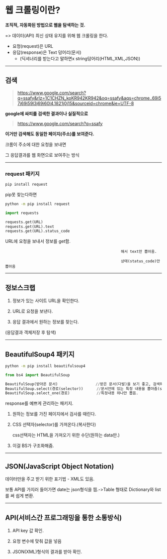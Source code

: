 # 웹 크롤링이란?

**조직적, 자동화된 방법으로 웹을 탐색하는 것.**

=> 데이터(API) 최신 상태 유지를 위해 웹 크롤링을 한다.



* 요청(request)은 URL 
* 응답(response)은 Text 덩어리(문서)
	* (딕셔너리를 받는다고 말하면x string덩어리(HTML,XML,JSON))
	
	  

---

## 검색



> https://www.google.com/search?q=ssafy&rlz=1C1CHZN_koKR942KR942&oq=ssafy&aqs=chrome..69i57j69i59l3j69i60l4.1821j0j15&sourceid=chrome&ie=UTF-8

**google에 싸피를 검색한 결과이나 실질적으로**

> https://www.google.com/search?q=ssafy

**이거만 검색해도 동일한 페이지(주소)를 보여준다.**



크롬이 주소에 대한 요청을 보내면 

그 응답결과를 웹 화면으로 보여주는 방식



---

###  request 패키지

```bash
pip install request
```


pip못 찾는다하면 

```bash
python -m pip install request
```



```python
import requests

requests.get(URL)
requests.get(URL).text
requests.get(URL).status_code
```

URL에 요청을 보내서 정보를 get함.

														해서 text만 뽑아옴.
	
														상태(status_code)만 뽑아옴



---

## 정보스크랩

1. 정보가 있는 사이트 URL을 확인한다.

2. URL로 요청을 보낸다.

3.  응답 결과에서 원하는 정보를 찾는다.

   (응답결과 객체저장 후 탐색)



---

## BeautifulSoup4 패키지
```bash
python -m pip install beautifulsoup4
```

```python
from bs4 import BeautifulSoup

BeautifulSoup(받아온 문서)   			  //받은 문서(다발)을 보기 좋고, 검색하기 좋게 만들어줌
BeautifulSoup.select(경로(selector))		//문서안에 있는 특정 내용을 뽑아줌(select)
BeautifulSoup.select_one(경로)			//특정내용 하나만 뽑음.
```

response를 예쁘게 관리하는 패키지.



1. 원하는 정보를 가진 페이지에서 검사를 때린다. 

2. CSS 선택자(selector)를 가져온다.(복사한다)

   	css선택자는 HTML을 가져오기 위한 수단(원하는 data만.)

3. 이걸 BS가 구조화해줌.

---

## JSON(JavaScript Object Notation)

데이터만을 주고 받기 위한 표기법 - XML도 있음.

보통 API를 가지러 들어가면 date는 json형식을 띔.->Table 형태로 Dictionary와 list를 써 쉽게 변환.

---

## API(서비스간 프로그래밍을 통한 소통방식)

1. API key 값 확인.

2. 요청 변수에 맞춰 값을 넣음
3. JSON(XML)형식의 결과를 받아 확인.